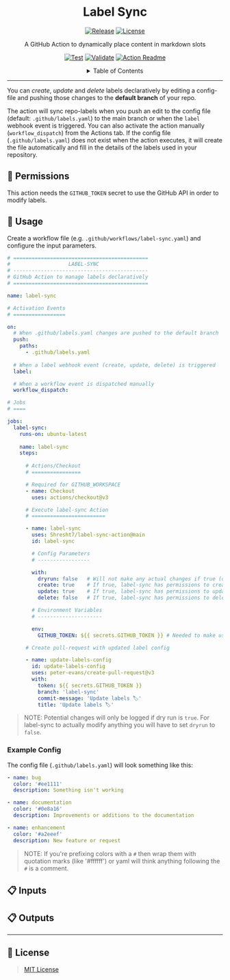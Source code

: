 <!-- ========== -->
<!-- LABEL SYNC -->
<!-- ========== -->

<h1 align='center'>Label Sync</h1>

<!-- REPOSITORY BADGES -->
<!-- ================= -->

<div align='center'>

[![Release](https://img.shields.io/github/v/release/Shresht7/label-sync-action?style=for-the-badge)](https://github.com/Shresht7/label-sync-action/releases)
[![License](https://img.shields.io/github/license/Shresht7/label-sync-action?style=for-the-badge)](./LICENSE)

</div>

<!-- DESCRIPTION -->
<!-- =========== -->

<p align='center'>
<!-- slot: description -->
A GitHub Action to dynamically place content in markdown slots
<!-- /slot -->
</p>

<!-- WORKFLOW BADGES -->
<!-- =============== -->

<div align='center'>

[![Test](https://github.com/Shresht7/label-sync-action/actions/workflows/test.yml/badge.svg)](https://github.com/Shresht7/label-sync-action/actions/workflows/test.yml)
[![Validate](https://github.com/Shresht7/label-sync-action/actions/workflows/validate.yml/badge.svg)](https://github.com/Shresht7/label-sync-action/actions/workflows/validate.yml)
[![Action Readme](https://github.com/Shresht7/label-sync-action/actions/workflows/action-readme.yml/badge.svg)](https://github.com/Shresht7/label-sync-action/actions/workflows/action-readme.yml)

</div>

<!-- TABLE OF CONTENTS -->
<!-- ================= -->

<details>

<summary align='center'>Table of Contents</summary>

- [📑 Permissions](#-permissions)
- [📖 Usage](#-usage)
  - [Example Config](#example-config)
- [� Inputs](#-inputs)
- [📋 Outputs](#-outputs)
- [📑 License](#-license)

</details>

---

You can _create_, _update_ and _delete_ labels declaratively by editing a config-file and pushing those changes to the **default branch** of your repo.

The action will sync repo-labels when you push an edit to the config file (default: `.github/labels.yaml`) to the main branch or when the `label` webhook event is triggered. You can also activate the action manually (`workflow_dispatch`) from the Actions tab.
If the config file (`.github/labels.yaml`) does not exist when the action executes, it will create the file automatically and fill in the details of the labels used in your repository.

## 📑 Permissions

This action needs the `GITHUB_TOKEN` secret to use the GitHub API in order to modify labels.

## 📖 Usage

Create a workflow file (e.g. `.github/workflows/label-sync.yaml`) and configure the input parameters.

<!-- slot: example, prepend: ```yaml, append: ``` -->
```yaml
# ============================================
#                   LABEL-SYNC
# --------------------------------------------
# GitHub Action to manage labels declaratively
# ============================================

name: label-sync

# Activation Events
# =================

on:
  # When .github/labels.yaml changes are pushed to the default branch
  push:
    paths:
      - .github/labels.yaml
  
  # When a label webhook event (create, update, delete) is triggered
  label:

  # When a workflow event is dispatched manually
  workflow_dispatch:

# Jobs
# ====

jobs:
  label-sync:
    runs-on: ubuntu-latest
    
    name: label-sync
    steps:
    
      # Actions/Checkout
      # ================

      # Required for GITHUB_WORKSPACE
      - name: Checkout
        uses: actions/checkout@v3

      # Execute label-sync Action
      # ========================

      - name: label-sync
        uses: Shresht7/label-sync-action@main
        id: label-sync

        # Config Parameters
        # -----------------

        with:
          dryrun: false   # Will not make any actual changes if true (default: true)
          create: true    # If true, label-sync has permissions to create labels (default: true)
          update: true    # If true, label-sync has permissions to update labels (default: true)
          delete: false   # If true, label-sync has permissions to delete labels (default: false)

        # Environment Variables
        # ---------------------

        env:
          GITHUB_TOKEN: ${{ secrets.GITHUB_TOKEN }} # Needed to make use of the GitHub API to modify labels and update .github/labels.yaml file

      # Create pull-request with updated label config

      - name: update-labels-config
        id: update-labels-config
        uses: peter-evans/create-pull-request@v3
        with:
          token: ${{ secrets.GITHUB_TOKEN }}
          branch: 'label-sync'
          commit-message: 'Update labels 🏷'
          title: 'Update labels 🏷'
```
<!-- /slot -->

> NOTE: Potential changes will only be logged if dry run is `true`. For label-sync to actually modify anything you will have to set `dryrun` to `false`.

### Example Config

The config file (`.github/labels.yaml`) will look something like this:

```yaml
- name: bug
  color: '#ee1111'
  description: Something isn't working

- name: documentation
  color: '#0e8a16'
  description: Improvements or additions to the documentation

- name: enhancement
  color: '#a2eeef'
  description: New feature or request

```

> NOTE: If you're prefixing colors with a `#` then wrap them with quotation marks (like '#ffffff') or yaml will think anything following the `#` is a comment.

## 📋 Inputs

<!-- slot: inputs -->
<!-- /slot -->

## 📋 Outputs

<!-- slot: outputs -->
<!-- /slot -->

---

## 📑 License

> [MIT License](./LICENSE)